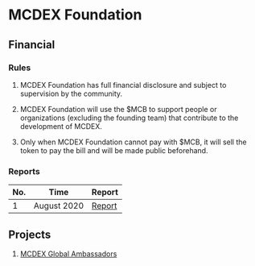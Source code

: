 # MCDEX Foundation


## Financial 

### Rules

1. MCDEX Foundation has full financial disclosure and subject to supervision by the community.

2. MCDEX Foundation will use the $MCB to support people or organizations (excluding the founding team) that contribute to the development of MCDEX.

3. Only when MCDEX Foundation cannot pay with $MCB, it will sell the token to pay the bill and will be made public beforehand.

### Reports

| No. | Time          | Report                                | 
|-----|---------------|---------------------------------------|
|  1  | August 2020   | [Report](financial/reports/aug-2020.md) |

## Projects
1. [MCDEX Global Ambassadors](projects/ambassadors.md)
